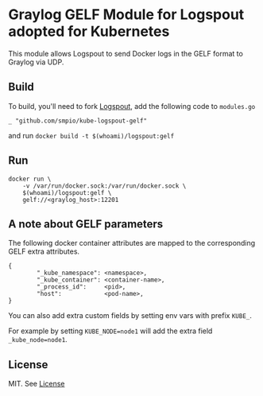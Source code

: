 # Graylog GELF Module for Logspout adopted for Kubernetes

This module allows Logspout to send Docker logs in the GELF format to Graylog via UDP.

## Build
To build, you'll need to fork [Logspout](https://github.com/gliderlabs/logspout), add the following code to `modules.go` 

```
_ "github.com/smpio/kube-logspout-gelf"
```
and run `docker build -t $(whoami)/logspout:gelf`

## Run

```
docker run \
    -v /var/run/docker.sock:/var/run/docker.sock \
    $(whoami)/logspout:gelf \
    gelf://<graylog_host>:12201

```

## A note about GELF parameters
The following docker container attributes are mapped to the corresponding GELF extra attributes.

```
{
        "_kube_namespace": <namespace>,
        "_kube_container": <container-name>,
        "_process_id":     <pid>,
        "host":            <pod-name>,
}
```

You can also add extra custom fields by setting env vars with prefix `KUBE_`.

For example by setting `KUBE_NODE=node1` will add the extra field `_kube_node=node1`.



## License
MIT. See [License](LICENSE)
